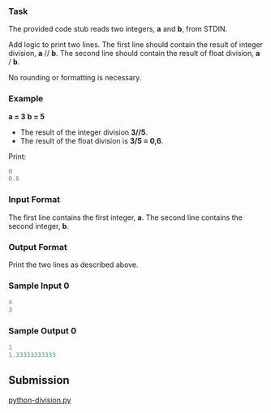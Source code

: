### Task

The provided code stub reads two integers, **a** and **b**, from STDIN.

Add logic to print two lines. The first line should contain the result of integer division, **a** // **b**. The second line should contain the result of float division, **a** / **b**.

No rounding or formatting is necessary.

### Example
**a = 3**
**b = 5**

- The result of the integer division **3//5**.
- The result of the float division is **3/5 = 0,6**.

Print:

~~~py
0
0.6
~~~

### Input Format

The first line contains the first integer, **a**.
The second line contains the second integer, **b**.

### Output Format

Print the two lines as described above.

### Sample Input 0

~~~py
4
3
~~~

### Sample Output 0

~~~py
1
1.33333333333
~~~

## Submission

[python-division.py](https://github.com/danipishinin/HackerRank/blob/main/python/python-division.py)
